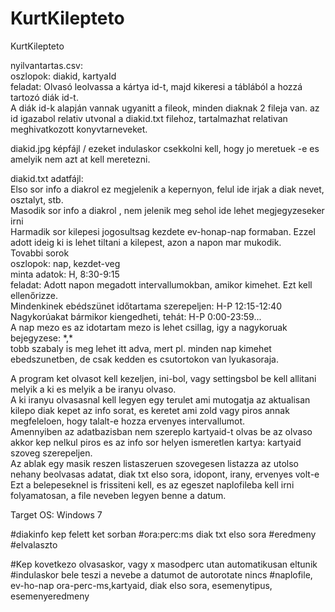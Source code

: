 # KurtKilepteto
KurtKilepteto

nyilvantartas.csv:  
    oszlopok: diakid, kartyaId  
    feladat: Olvasó leolvassa a kártya id-t, majd kikeresi a táblából a hozzá tartozó diák id-t.   
    A diák id-k alapján vannak ugyanitt a fileok, minden diaknak 2 fileja van. az id igazabol relativ utvonal a diakid.txt filehoz, tartalmazhat relativan meghivatkozott konyvtarneveket.

diakid.jpg képfájl / ezeket indulaskor csekkolni kell, hogy jo meretuek -e es amelyik nem azt at kell meretezni.

diakid.txt adatfájl:  
    Elso sor info a diakrol ez megjelenik a kepernyon, felul ide irjak a diak nevet, osztalyt, stb.  
	Masodik sor info a diakrol , nem jelenik meg sehol ide lehet megjegyzeseker irni  
	Harmadik sor kilepesi jogosultsag kezdete ev-honap-nap formaban. Ezzel adott ideig ki is lehet tiltani a kilepest, azon a napon mar mukodik.  
    Tovabbi sorok  
    oszlopok: nap, kezdet-veg  
    minta adatok: H, 8:30-9:15  
    feladat: Adott napon megadott intervallumokban, amikor kimehet. Ezt kell ellenőrizze.  
    Mindenkinek ebédszünet időtartama szerepeljen: H-P 12:15-12:40  
    Nagykorúakat bármikor kiengedheti, tehát: H-P 0:00-23:59...  
    A nap mezo es az idotartam mezo is lehet csillag, igy a nagykoruak bejegyzese: \*,\*  
    tobb szabaly is meg lehet itt adva, mert pl. minden nap kimehet ebedszunetben, de csak kedden es csutortokon van lyukasoraja.    
    
A program ket olvasot kell kezeljen, ini-bol, vagy settingsbol be kell allitani melyik a ki es melyik a be iranyu olvaso.  
A ki iranyu olvasasnal kell legyen egy terulet ami mutogatja az aktualisan kilepo diak kepet az info sorat, es keretet 
ami zold vagy piros annak megfeleloen, hogy talalt-e hozza ervenyes intervallumot.   
Amennyiben az adatbazisban nem szereplo kartyaid-t olvas be az olvaso akkor kep nelkul piros es az info sor helyen ismeretlen kartya: kartyaid szoveg szerepeljen.  
Az ablak egy masik reszen listaszeruen szovegesen listazza az utolso nehany beolvasas adatat, diak txt elso sora, idopont, irany, ervenyes volt-e  
Ezt a belepeseknel is frissiteni kell, es az egeszet naplofileba kell irni folyamatosan, a file neveben legyen benne a datum.

Target OS: Windows 7 


#diakinfo kep felett ket sorban
#ora:perc:ms diak txt elso sora
#eredmeny
#elvalaszto

#Kep kovetkezo olvasaskor, vagy x masodperc utan automatikusan eltunik
#indulaskor bele teszi a nevebe a datumot de autorotate nincs
#naplofile, ev-ho-nap ora-perc-ms,kartyaid, diak elso sora, esemenytipus, esemenyeredmeny
